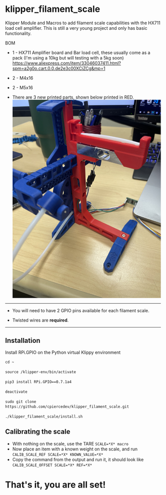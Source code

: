 # klipper_filament_scale
Klipper Module and Macros to add filament scale capabilities with the HX711 load cell amplifier. This is still a very young project and only has basic functionality.

BOM
- 1 - HX711 Amplifier board and Bar load cell, these usually come as a pack (I'm using a 10kg but will testing with a 5kg soon) https://www.aliexpress.com/item/33046037411.html?spm=a2g0o.cart.0.0.de2e3c00XCiZCg&mp=1

- 2 - M4x16

- 2 - M5x16

- There are 3 new printed parts, shown below printed in RED.
![ERCP with Load Cell](./Pictures/IMG_4161.jpeg?raw=true)



---

- You will need to have 2 GPIO pins available for each filament scale.

- Twisted wires are **required**.

--- 

## Installation
Install RPi.GPIO on the Python virtual Klippy environment

```
cd ~

source /klipper-env/bin/activate

pip3 install RPi.GPIO==0.7.1a4

deactivate

sudo git clone https://github.com/cpiercedev/klipper_filament_scale.git

./klipper_filament_scale/install.sh

```


## Calibrating the scale

- With nothing on the scale, use the TARE `SCALE=*X* macro`
- Now place an item with a known weight on the scale, and run `CALIB_SCALE_REF SCALE=*X* KNOWN_VALUE=*X*`
- Copy the command from the output and run it, it should look like `CALIB_SCALE_OFFSET SCALE=*X* REF=*X*`

# That's it, you are all set!


